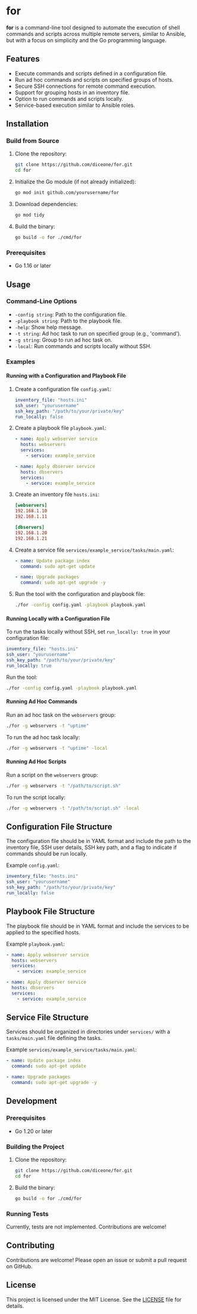 # for

**for** is a command-line tool designed to automate the execution of shell commands and scripts across multiple remote servers, similar to Ansible, but with a focus on simplicity and the Go programming language.

## Features

- Execute commands and scripts defined in a configuration file.
- Run ad hoc commands and scripts on specified groups of hosts.
- Secure SSH connections for remote command execution.
- Support for grouping hosts in an inventory file.
- Option to run commands and scripts locally.
- Service-based execution similar to Ansible roles.

## Installation

### Build from Source

1. Clone the repository:
   ```bash
   git clone https://github.com/diceone/for.git
   cd for
   ```

2. Initialize the Go module (if not already initialized):
   ```bash
   go mod init github.com/yourusername/for
   ```

3. Download dependencies:
   ```bash
   go mod tidy
   ```

4. Build the binary:
   ```bash
   go build -o for ./cmd/for
   ```

### Prerequisites

- Go 1.16 or later

## Usage

### Command-Line Options

- `-config string`: Path to the configuration file.
- `-playbook string`: Path to the playbook file.
- `-help`: Show help message.
- `-t string`: Ad hoc task to run on specified group (e.g., 'command').
- `-g string`: Group to run ad hoc task on.
- `-local`: Run commands and scripts locally without SSH.

### Examples

#### Running with a Configuration and Playbook File

1. Create a configuration file `config.yaml`:

   ```yaml
   inventory_file: "hosts.ini"
   ssh_user: "yourusername"
   ssh_key_path: "/path/to/your/private/key"
   run_locally: false
   ```

2. Create a playbook file `playbook.yaml`:

   ```yaml
   - name: Apply webserver service
     hosts: webservers
     services:
       - service: example_service

   - name: Apply dbserver service
     hosts: dbservers
     services:
       - service: example_service
   ```

3. Create an inventory file `hosts.ini`:

   ```ini
   [webservers]
   192.168.1.10
   192.168.1.11

   [dbservers]
   192.168.1.20
   192.168.1.21
   ```

4. Create a service file `services/example_service/tasks/main.yaml`:

   ```yaml
   - name: Update package index
     command: sudo apt-get update

   - name: Upgrade packages
     command: sudo apt-get upgrade -y
   ```

5. Run the tool with the configuration and playbook file:

   ```bash
   ./for -config config.yaml -playbook playbook.yaml
   ```

#### Running Locally with a Configuration File

To run the tasks locally without SSH, set `run_locally: true` in your configuration file:

```yaml
inventory_file: "hosts.ini"
ssh_user: "yourusername"
ssh_key_path: "/path/to/your/private/key"
run_locally: true
```

Run the tool:

```bash
./for -config config.yaml -playbook playbook.yaml
```

#### Running Ad Hoc Commands

Run an ad hoc task on the `webservers` group:

```bash
./for -g webservers -t "uptime"
```

To run the ad hoc task locally:

```bash
./for -g webservers -t "uptime" -local
```

#### Running Ad Hoc Scripts

Run a script on the `webservers` group:

```bash
./for -g webservers -t "/path/to/script.sh"
```

To run the script locally:

```bash
./for -g webservers -t "/path/to/script.sh" -local
```

## Configuration File Structure

The configuration file should be in YAML format and include the path to the inventory file, SSH user details, SSH key path, and a flag to indicate if commands should be run locally.

Example `config.yaml`:

```yaml
inventory_file: "hosts.ini"
ssh_user: "yourusername"
ssh_key_path: "/path/to/your/private/key"
run_locally: false
```

## Playbook File Structure

The playbook file should be in YAML format and include the services to be applied to the specified hosts.

Example `playbook.yaml`:

```yaml
- name: Apply webserver service
  hosts: webservers
  services:
    - service: example_service

- name: Apply dbserver service
  hosts: dbservers
  services:
    - service: example_service
```

## Service File Structure

Services should be organized in directories under `services/` with a `tasks/main.yaml` file defining the tasks.

Example `services/example_service/tasks/main.yaml`:

```yaml
- name: Update package index
  command: sudo apt-get update

- name: Upgrade packages
  command: sudo apt-get upgrade -y
```

## Development

### Prerequisites

- Go 1.20 or later

### Building the Project

1. Clone the repository:
   ```bash
   git clone https://github.com/diceone/for.git
   cd for
   ```

2. Build the binary:
   ```bash
   go build -o for ./cmd/for
   ```

### Running Tests

Currently, tests are not implemented. Contributions are welcome!

## Contributing

Contributions are welcome! Please open an issue or submit a pull request on GitHub.

## License

This project is licensed under the MIT License. See the [LICENSE](LICENSE) file for details.

